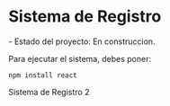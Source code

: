 <h1>Sistema de Registro</h1>
- Estado del proyecto: En construccion.

Para ejecutar el sistema, debes poner:

```npm install react```

Sistema de Registro 2
